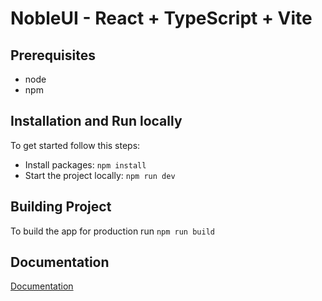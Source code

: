 # NobleUI - React + TypeScript + Vite


## Prerequisites

- node
- npm


## Installation and Run locally

To get started follow this steps:

- Install packages: `npm install`
- Start the project locally: `npm run dev`


## Building Project

To build the app for production run `npm run build`


## Documentation
[Documentation](https://nobleui.com/react/documentation/)
